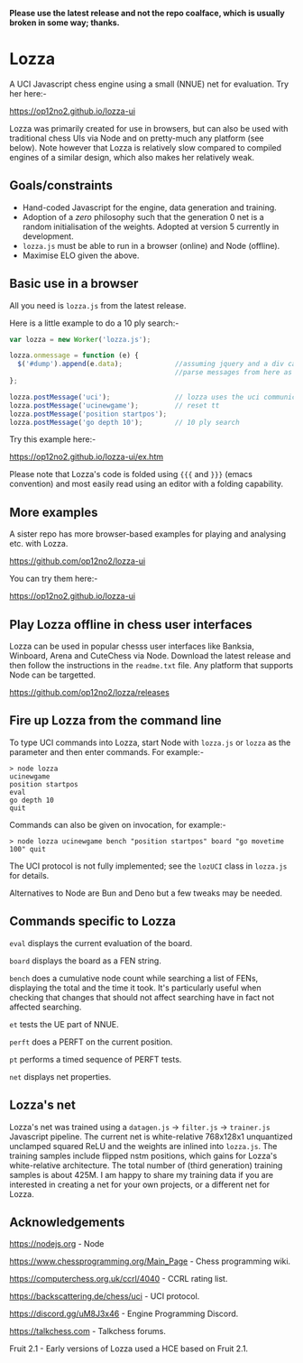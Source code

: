 **Please use the latest release and not the repo coalface, which is usually broken in some way; thanks.**

# Lozza

A UCI Javascript chess engine using a small (NNUE) net for evaluation. Try her here:-

https://op12no2.github.io/lozza-ui

Lozza was primarily created for use in browsers, but can also be used with traditional chess UIs via Node and on pretty-much any platform (see below). Note however that Lozza is relatively slow compared to compiled engines of a similar design, which also makes her relatively weak. 

## Goals/constraints

- Hand-coded Javascript for the engine, data generation and training. 
- Adoption of a _zero_ philosophy such that the generation 0 net is a random initialisation of the weights. Adopted at version 5 currently in development.   
- ```lozza.js``` must be able to run in a browser (online) and Node (offline).
- Maximise ELO given the above.

## Basic use in a browser

All you need is ```lozza.js``` from the latest release.  

Here is a little example to do a 10 ply search:-

```Javascript
var lozza = new Worker('lozza.js');

lozza.onmessage = function (e) {
  $('#dump').append(e.data);             //assuming jquery and a div called #dump
                                         //parse messages from here as required
};

lozza.postMessage('uci');                // lozza uses the uci communication protocol
lozza.postMessage('ucinewgame');         // reset tt
lozza.postMessage('position startpos');
lozza.postMessage('go depth 10');        // 10 ply search
```

Try this example here:-

https://op12no2.github.io/lozza-ui/ex.htm

Please note that Lozza's code is folded using ```{{{``` and ```}}}``` (emacs convention) and most easily read using an editor with a folding capability.

## More examples

A sister repo has more browser-based examples for playing and analysing etc. with Lozza.

https://github.com/op12no2/lozza-ui

You can try them here:-

https://op12no2.github.io/lozza-ui

## Play Lozza offline in chess user interfaces

Lozza can be used in popular chesss user interfaces like Banksia, Winboard, Arena and CuteChess via Node. Download the latest release and then follow the instructions in the ```readme.txt``` file. Any platform that supports Node can be targetted.   

https://github.com/op12no2/lozza/releases

## Fire up Lozza from the command line

To type UCI commands into Lozza, start Node with ```lozza.js``` or ```lozza``` as the parameter and then enter commands. For example:-

```
> node lozza
ucinewgame
position startpos
eval
go depth 10
quit
```
Commands can also be given on invocation, for example:-

```
> node lozza ucinewgame bench "position startpos" board "go movetime 100" quit
```
The UCI protocol is not fully implemented; see the ```lozUCI``` class in ```lozza.js``` for details.

Alternatives to Node are Bun and Deno but a few tweaks may be needed.

## Commands specific to Lozza

```eval``` displays the current evaluation of the board.

```board``` displays the board as a FEN string.

```bench``` does a cumulative node count while searching a list of FENs, displaying the total and the time it took. It's particularly useful when checking that changes that should not affect searching have in fact not affected searching.  

```et``` tests the UE part of NNUE.

```perft``` does a PERFT on the current position.

```pt``` performs a timed sequence of PERFT tests. 

```net``` displays net properties.

## Lozza's net

Lozza's net was trained using a ```datagen.js``` -> ```filter.js``` -> ```trainer.js``` Javascript pipeline. The current net is white-relative 768x128x1 unquantized unclamped squared ReLU and the weights are inlined into ```lozza.js```. The training samples include flipped nstm positions, which gains for Lozza's white-relative architecture. The total number of (third generation) training samples is about 425M. I am happy to share my training data if you are interested in creating a net for your own projects, or a different net for Lozza.

## Acknowledgements

https://nodejs.org - Node

https://www.chessprogramming.org/Main_Page - Chess programming wiki.

https://computerchess.org.uk/ccrl/4040 - CCRL rating list.

https://backscattering.de/chess/uci - UCI protocol.

https://discord.gg/uM8J3x46 - Engine Programming Discord.

https://talkchess.com - Talkchess forums.

Fruit 2.1 - Early versions of Lozza used a HCE based on Fruit 2.1.
